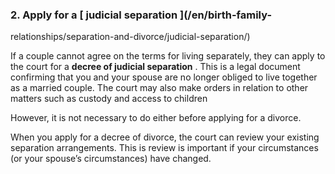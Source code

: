 ###  2\. Apply for a [ judicial separation ](/en/birth-family-
relationships/separation-and-divorce/judicial-separation/)

If a couple cannot agree on the terms for living separately, they can apply to
the court for a **decree of judicial separation** . This is a legal document
confirming that you and your spouse are no longer obliged to live together as
a married couple. The court may also make orders in relation to other matters
such as custody and access to children

However, it is not necessary to do either before applying for a divorce.

When you apply for a decree of divorce, the court can review your existing
separation arrangements. This is review is important if your circumstances (or
your spouse’s circumstances) have changed.
